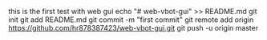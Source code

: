 this is the first test with web gui
echo "# web-vbot-gui" >> README.md
git init
git add README.md
git commit -m "first commit"
git remote add origin https://github.com/hr878387423/web-vbot-gui.git
git push -u origin master